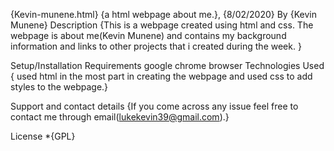 {Kevin-munene.html}
{a html webpage about me.}, {8/02/2020}
By {Kevin Munene}
Description
{This is a webpage created using html and css. The webpage is about me(Kevin Munene) and contains my background information and links to other projects that i created during the week. }

Setup/Installation Requirements
google chrome browser
Technologies Used
{ used html in the most part in creating the webpage and used css to add styles to the webpage.}

Support and contact details
{If you come across any issue feel free to contact me through email(lukekevin39@gmail.com).}

License
*{GPL}
